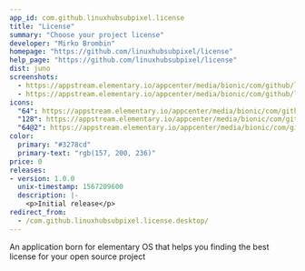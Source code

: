 ```yaml
---
app_id: com.github.linuxhubsubpixel.license
title: "License"
summary: "Choose your project license"
developer: "Mirko Brombin"
homepage: "https://github.com/linuxhubsubpixel/license"
help_page: "https://github.com/linuxhubsubpixel/license"
dist: juno
screenshots:
  - https://appstream.elementary.io/appcenter/media/bionic/com/github/linuxhubsubpixel.license/ECA4F95C7A497DEAC0D5C6B171AEA348/screenshots/image-1_orig.png
  - https://appstream.elementary.io/appcenter/media/bionic/com/github/linuxhubsubpixel.license/ECA4F95C7A497DEAC0D5C6B171AEA348/screenshots/image-2_orig.png
icons:
  "64": https://appstream.elementary.io/appcenter/media/bionic/com/github/linuxhubsubpixel.license/ECA4F95C7A497DEAC0D5C6B171AEA348/icons/64x64/com.github.linuxhubsubpixel.license_com.github.linuxhubsubpixel.license.png
  "128": https://appstream.elementary.io/appcenter/media/bionic/com/github/linuxhubsubpixel.license/ECA4F95C7A497DEAC0D5C6B171AEA348/icons/128x128/com.github.linuxhubsubpixel.license_com.github.linuxhubsubpixel.license.png
  "64@2": https://appstream.elementary.io/appcenter/media/bionic/com/github/linuxhubsubpixel.license/ECA4F95C7A497DEAC0D5C6B171AEA348/icons/64x64@2/com.github.linuxhubsubpixel.license_com.github.linuxhubsubpixel.license.png
color:
  primary: "#3278cd"
  primary-text: "rgb(157, 200, 236)"
price: 0
releases:
- version: 1.0.0
  unix-timestamp: 1567209600
  description: |-
    <p>Initial release</p>
redirect_from:
  - /com.github.linuxhubsubpixel.license.desktop/
---
```


<p>An application born for elementary OS that helps you finding the best license for your open source project</p>